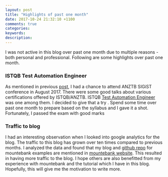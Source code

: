 ```yaml
---
layout: post
title: "Highlights of past one month"
date: 2017-10-24 21:32:10 +1100
comments: true
categories: 
keywords: 
description: 
---
```



I was not active in this blog over past one month due to multiple reasons - both personal and professional. Following are some highlights over past one month.

### ISTQB Test Automation Engineer ###

As mentioned in previous [post]({{site.root}}blog/2017/08/29/anztb-sigist-conference/), I had a chance to attend ANZTB SIGiST conference in August 2017. There were some good talks about various certifications offered by ISTQB/ANZTB.  ISTQB [Test Automation Engineer](http://www.anztb.org/advancedlevel.php) was one among them. I decided to give that a try . Spend some time over past one month to prepare based on the syllabus and I gave it a shot. Fortunately, I passed the exam with good marks

### Traffic to 	blog
I had an interesting observation when I looked into google analytics for the blog. The traffic to this blog has grown over ten times compared to previous months. I analyzed the data and found that my blog and [github repo](https://github.com/abygeorgea/MountebankExamples) for mountebank examples are mentioned in [mountebank website](http://www.mbtest.org/docs/examples). This resulted in having more traffic to the blog. I hope others are also benefitted from my experience with mountebank and the tutorial which I have in this blog. Hopefully, this will give me the motivation to write more. 